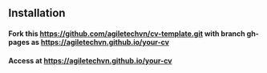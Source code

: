 ## Installation

#### Fork this https://github.com/agiletechvn/cv-template.git with branch gh-pages as https://agiletechvn.github.io/your-cv

#### Access at https://agiletechvn.github.io/your-cv
